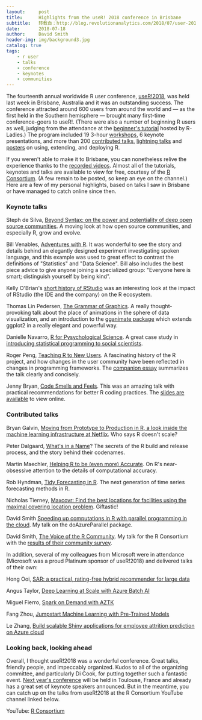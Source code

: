 ```yaml
---
layout:     post
title:      Highlights from the useR! 2018 conference in Brisbane
subtitle:   转载自：http://blog.revolutionanalytics.com/2018/07/user-2018-recap.html
date:       2018-07-18
author:     David Smith
header-img: img/background3.jpg
catalog: true
tags:
    - r user
    - talks
    - conference
    - keynotes
    - communities
---
```


The fourteenth annual worldwide R user conference, [useR!2018](https://www.r-project.org/conferences.html), was held last week in Brisbane, Australia and it was an outstanding success. The conference attracted around 600 users from around the world and — as the first held in the Southern hemisphere — brought many first-time conference-goers to useR!. (There were also a number of beginning R users as well, judging from the attendance at the [beginner's tutorial](https://www.youtube.com/watch?v=AmqxVDlfKQY) hosted by R-Ladies.) The program included 19 3-hour [workshops](https://user2018.r-project.org/tutorials), 6 keynote presentations, and more than 200 [contributed talks](https://user2018.r-project.org/schedule), [lightning talks](https://user2018.r-project.org/lightning) and [posters](https://user2018.r-project.org/poster) on using, extending, and deploying R.

If you weren't able to make it to Brisbane, you can nonetheless relive the experience thanks to the [recorded videos](https://www.youtube.com/channel/UC_R5smHVXRYGhZYDJsnXTwg/videos). Almost all of the tutorials, keynotes and talks are available to view for free, courtesy of the [R Consortium](https://www.r-consortium.org/). (A few remain to be posted, so keep an eye on the channel.) Here are a few of my personal highlights, based on talks I saw in Brisbane or have managed to catch online since then.

### Keynote talks

Steph de Silva, [Beyond Syntax: on the power and potentiality of deep open source communities](https://www.youtube.com/watch?v=27FxbDtCFoc). A moving look at how open source communities, and especially R, grow and evolve.

Bill Venables, [Adventures with R](https://www.youtube.com/watch?v=NNCD5g-wI9U). It was wonderful to see the story and details behind an elegantly designed experiment investigating spoken language, and this example was used to great effect to contrast the definitions of "Statistics" and "Data Science". Bill also includes the best piece advice to give anyone joining a specialized group: "Everyone here is smart; distinguish yourself by being kind".

Kelly O'Brian's [short history of RStudio](https://www.youtube.com/watch?v=m1yYu-MmgJw) was an interesting look at the impact of RStudio (the IDE and the company) on the R ecosystem.   

Thomas Lin Pedersen, [The Grammar of Graphics](https://www.youtube.com/watch?v=21ZWDrTukEs). A really thought-provoking talk about the place of animations in the sphere of data visualization, and an introduction to the [gganimate package](https://github.com/thomasp85/gganimate) which extends ggplot2 in a really elegant and powerful way.

Danielle Navarro, [R for Pysychological Science](https://www.youtube.com/watch?v=xFkEbYk0C0Q). A great case study in [introducing statistical programming to social scientists](http://compcogscisydney.org/learning-statistics-with-r).

Roger Peng, [Teaching R to New Users](https://www.youtube.com/watch?v=5033jBHFiHE&feature=youtu.be https://simplystatistics.org/2018/07/12/use-r-keynote-2018/). A fascinating history of the R project, and how changes in the user community have been reflected in changes in programming frameworks. The [companion essay](https://simplystatistics.org/2018/07/12/use-r-keynote-2018) summarizes the talk clearly and concisely.

Jenny Bryan, [Code Smells and Feels](https://www.youtube.com/watch?v=7oyiPBjLAWY). This was an amazing talk with practical recommendations for better R coding practices. The [slides are available](http://rstd.io/code-smells) to view online.

### Contributed talks

Bryan Galvin, [Moving from Prototype to Production in R, a look inside the machine learning infrastructure at Netflix](https://www.youtube.com/watch?v=dLKky1xIxtc). Who says R doesn't scale?

Peter Dalgaard, [What's in a Name](https://www.youtube.com/watch?v=z1vTSdRolgI)? The secrets of the R build and release process, and the story behind their codenames.

Martin Maechler, [Helping R to be (even more) Accurate](https://www.youtube.com/watch?v=3Bu7QUxzIbA). On R's near-obsessive attention to the details of computational accuracy.

Rob Hyndman, [Tidy Forecasting in R](https://www.youtube.com/watch?v=MemnYSGeJ34). The next generation of time series forecasting methods in R. 

Nicholas Tierney, [Maxcovr: Find the best locations for facilities using the maximal covering location problem](https://www.youtube.com/watch?v=sA8ItKmdwjM). Giftastic!

David Smith [Speeding up computations in R with parallel programming in the cloud](https://www.youtube.com/watch?v=x7Kyp4cb7wk). My talk on the doAzureParallel package.

David Smith, [The Voice of the R Community](https://www.youtube.com/watch?v=b_wOnvS1WcA). My talk for the R Consortium with the [results of their community survey](http://blog.revolutionanalytics.com/downloads/Voice%20of%20R%20Community.pdf).

In addition, several of my colleagues from Microsoft were in attendance (Microsoft was a proud Platinum sponsor of useR!2018) and delivered talks of their own:

Hong Ooi, [SAR: a practical, rating-free hybrid recommender for large data](https://www.youtube.com/watch?v=CcbKRJ3QLVQ)

Angus Taylor, [Deep Learning at Scale with Azure Batch AI](https://www.youtube.com/watch?v=ybvONalUorM)

Miguel Fierro, [Spark on Demand with AZTK](https://www.youtube.com/watch?v=zKcL9Y83YgE)

Fang Zhou, [Jumpstart Machine Learning with Pre-Trained Models](https://www.youtube.com/watch?v=PNx6IUvJ1wg)

Le Zhang, [Build scalable Shiny applications for employee attrition prediction on Azure cloud](https://www.youtube.com/watch?v=VbHCtUSnN8o)

### Looking back, looking ahead

Overall, I thought useR!2018 was a wonderful conference. Great talks, friendly people, and impeccably organized. Kudos to all of the organizing committee, and particularly Di Cook, for putting together such a fantastic event. [Next year's conference](http://www.user2019.fr/) will be held in Toulouse, France and already has a great set of keynote speakers announced. But in the meantime, you can catch up on the talks from useR!2018 at the R Consortium YouTube channel linked below.

YouTube: [R Consortium](https://www.youtube.com/channel/UC_R5smHVXRYGhZYDJsnXTwg/videos)
